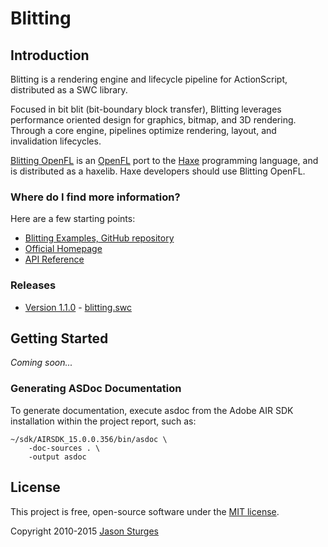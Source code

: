 Blitting
========

## Introduction

Blitting is a rendering engine and lifecycle pipeline for ActionScript, distributed as a SWC library.

Focused in bit blit (bit-boundary block transfer), Blitting leverages performance oriented design
for graphics, bitmap, and 3D rendering.  Through a core engine, pipelines optimize rendering, layout, and invalidation lifecycles.

[Blitting OpenFL](https://github.com/jasonsturges/blitting-openfl) is an [OpenFL](http://www.openfl.org/) port to the
[Haxe](http://haxe.org/) programming language, and is distributed as a haxelib.  Haxe developers should use Blitting OpenFL.


### Where do I find more information?

Here are a few starting points:

* [Blitting Examples, GitHub repository](http://github.com/jasonsturges/blitting-examples)
* [Official Homepage](http://blitting.com)
* [API Reference](http://jasonsturges.github.io/blitting/)


### Releases

* [Version 1.1.0](https://github.com/jasonsturges/blitting/releases/tag/v1.1.0) - [blitting.swc](https://github.com/jasonsturges/blitting/releases/download/v1.1.0/blitting.swc)


## Getting Started

_Coming soon..._


### Generating ASDoc Documentation

To generate documentation, execute asdoc from the Adobe AIR SDK installation within the project report, such as:

    ~/sdk/AIRSDK_15.0.0.356/bin/asdoc \
        -doc-sources . \
        -output asdoc

## License

This project is free, open-source software under the [MIT license](license.md).

Copyright 2010-2015 [Jason Sturges](http://jasonsturges.com)
